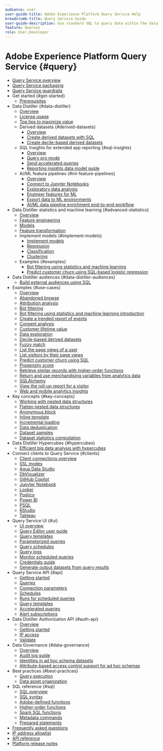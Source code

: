 ```yaml
---
audience: user
user-guide-title: Adobe Experience Platform Query Service Help
breadcrumb-title: Query Service Guide
user-guide-description: Use standard SQL to query data within the data lake in Experience Platform.
feature: Queries
role: User,Developer
---
```


# Adobe Experience Platform Query Service {#query}

- [Query Service overview](home.md)
- [Query Service packaging](packaging.md)
- [Query Service guardrails](guardrails.md)
- Get started {#get-started}
    - [Prerequisites](get-started/prerequisites.md)
- Data Distiller {#data-distiller}
    - [Overview](data-distiller/overview.md)
    - [License usage](data-distiller/license-usage.md)
    - [Top tips to maximize value](data-distiller/top-tips-to-maximize-value.md)
    - Derived datasets {#derived-datasets}
        - [Overview](data-distiller/derived-datasets/overview.md)
        - [Create derived datasets with SQL](data-distiller/derived-datasets/create-derived-datasets-with-sql.md)
        - [Create decile-based derived datasets](data-distiller/derived-datasets/decile-based-derived-attributes.md)
    - SQL Insights for extended app reporting {#sql-insights}
        - [Overview](data-distiller/sql-insights/overview.md)
        - [Query pro mode](data-distiller/sql-insights/query-pro-mode.md)
        - [Send accelerated queries](data-distiller/sql-insights/send-accelerated-queries.md)
        - [Reporting insights data model guide](data-distiller/sql-insights/reporting-insights-data-model.md)
    - AI/ML feature pipelines {#ml-feature-pipelines}
        - [Overview](data-distiller/ml-feature-pipelines/overview.md)
        - [Connect to Jupyter Notebooks](data-distiller/ml-feature-pipelines/establish-connection.md)
        - [Exploratory data analysis](data-distiller/ml-feature-pipelines/exploratory-analysis.md)
        - [Engineer features for ML](data-distiller/ml-feature-pipelines/feature-engineering.md)
        - [Export data to ML environments](data-distiller/ml-feature-pipelines/export-data.md)
        - [AI/ML data pipeline enrichment end-to-end workflow](data-distiller/ml-feature-pipelines/end-to-end-notebook-workflow.md)
- Data Distiller statistics and machine learning {#advanced-statistics}
    - [Overview](advanced-statistics/overview.md)
    - [Feature engineering](advanced-statistics/feature-engineering.md)
    - [Models](advanced-statistics/models.md)
    - [Feature transformation](advanced-statistics/feature-transformation.md)
    - Implement models {#implement-models}
        - [Implement models](advanced-statistics/implement-models/implement-models.md)
        - [Regression](advanced-statistics/implement-models/regression.md)
        - [Classification](advanced-statistics/implement-models/classification.md)
        - [Clustering](advanced-statistics/implement-models/clustering.md)
    - Examples {#examples}
        - [Bot filtering using statistics and machine learning](advanced-statistics/examples/statistics-and-ml-bot-filtering.md)
        - [Predict customer churn using SQL-based logistic regression](advanced-statistics/examples/predict-customer-churn.md)
- Data Distiller audiences {#data-distiller-audiences}
    - [Build external audiences using SQL](data-distiller-audiences/overview.md)
- Examples {#use-cases}
    - [Overview](use-cases/overview.md)
    - [Abandoned browse](use-cases/abandoned-browse.md)
    - [Attribution analysis](use-cases/attribution-analysis.md)
    - [Bot filtering](use-cases/bot-filtering.md)
    - [Bot filtering using statistics and machine learning introduction](use-cases/statistics-and-ml-bot-filtering-stub.md)
    - [Create a trended report of events](use-cases/trended-report-of-events.md)
    - [Consent analysis](use-cases/consent-analysis.md)
    - [Customer lifetime value](use-cases/customer-lifetime-value.md)
    - [Data exploration](./use-cases/data-exploration.md)
    - [Decile-based derived datasets](use-cases/deciles-use-case.md)
    - [Fuzzy match](use-cases/fuzzy-match.md)
    - [List the page views of a user](use-cases/list-visitor-sessions.md)
    - [List visitors by their page views](use-cases/visitors-by-number-of-page-views.md)
    - [Predict customer churn using SQL](use-cases/predict-customer-churn-stub.md)
    - [Propensity score](use-cases/propensity-score.md)
    - [Retrieve similar records with higher-order functions](use-cases/retrieve-similar-records.md)
    - [Return and use merchandising variables from analytics data](use-cases/merchandising-variables.md)
    - [SQLAlchemy](use-cases/sqlalchemy.md)
    - [View the roll-up report for a visitor](use-cases/roll-up-report-of-a-visitor.md)
    - [Web and mobile analytics insights](use-cases/analytics-insights.md)
- Key concepts {#key-concepts}
    - [Working with nested data structures](key-concepts/nested-data-structures.md)
    - [Flatten nested data structures](key-concepts/flatten-nested-data.md)
    - [Anonymous block](key-concepts/anonymous-block.md)
    - [Inline template](key-concepts/inline-templates.md)
    - [Incremental loading](key-concepts/incremental-load.md)
    - [Data deduplication](key-concepts/deduplication.md)
    - [Dataset samples](key-concepts/dataset-samples.md)
    - [Dataset statistics computation](key-concepts/dataset-statistics.md)
- Data Distiller Hypercubes {#hypercubes}
  - [Efficient big data analysis with hypercubes](hypercubes/overview.md)
- Connect clients to Query Service {#clients}
    - [Client connections overview](clients/overview.md)
    - [SSL modes](./clients/ssl-modes.md)
    - [Aqua Data Studio](clients/aqua-data-studio.md)
    - [DbVisualizer](./clients/dbvisulaizer.md)
    - [GitHub Copilot](./clients/github-copilot.md)
    - [Jupyter Notebook](clients//jupyter-notebook.md)
    - [Looker](clients/looker.md)
    - [Postico](clients/postico.md)
    - [Power BI](clients/power-bi.md)
    - [PSQL](clients/psql.md)
    - [RStudio](clients/rstudio.md)
    - [Tableau](clients/tableau.md)
- Query Service UI {#ui}
    - [UI overview](ui/overview.md)
    - [Query Editor user guide](ui/user-guide.md)
    - [Query templates](ui/query-templates.md)
    - [Parameterized queries](ui/parameterized-queries.md)
    - [Query schedules](ui/query-schedules.md)
    - [Query logs](ui/query-logs.md)
    - [Monitor scheduled queries](ui/monitor-queries.md)
    - [Credentials guide](ui/credentials.md)
    - [Generate output datasets from query results](ui/create-datasets.md)
- Query Service API {#api}
    - [Getting started](api/getting-started.md)
    - [Queries](api/queries.md)
    - [Connection parameters](api/connection-parameters.md)
    - [Schedules](api/scheduled-queries.md)
    - [Runs for scheduled queries](api/runs-scheduled-queries.md)
    - [Query templates](api/query-templates.md)
    - [Accelerated queries](api/accelerated-queries.md)
    - [Alert subscriptions](api/alert-subscriptions.md)
- Data Distiller Authorization API {#auth-api}
    - [Overview](auth-api/overview.md)
    - [Getting started](auth-api/getting-started.md)
    - [IP access](auth-api/ip-access.md)
    - [Validate](auth-api/validate.md)
- Data Governance {#data-governance}
    - [Overview](data-governance/overview.md)
    - [Audit log guide](data-governance/audit-log-guide.md)
    - [Identities in ad hoc schema datasets](data-governance/ad-hoc-schema-identities.md)
    - [Attribute-based access control support for ad hoc schemas](./data-governance/ad-hoc-schema-labels.md)
- Best practices {#best-practices}
    - [Query execution](best-practices/writing-queries.md)
    - [Data asset organization](./best-practices/organize-data-assets.md)
- SQL reference {#sql}
    - [SQL overview](sql/overview.md)
    - [SQL syntax](sql/syntax.md)
    - [Adobe-defined functions](sql/adobe-defined-functions.md)
    - [Higher-order functions](sql/higher-order-functions.md)
    - [Spark SQL functions](sql/spark-sql-functions.md)
    - [Metadata commands](sql/metadata.md)
    - [Prepared statements](sql/prepared-statements.md)
- [Frequently asked questions](troubleshooting-guide.md)
- [IP address allowlist](ip-address-allowlist.md)
- [API reference](https://www.adobe.io/experience-platform-apis/references/query-service/)
- [Platform release notes](https://experienceleague.adobe.com/en/docs/experience-platform/release-notes/latest)
